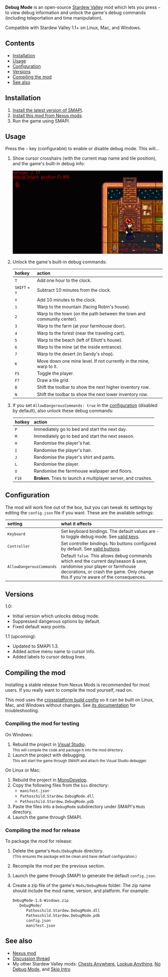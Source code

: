 **Debug Mode** is an open-source [Stardew Valley](http://stardewvalley.net/) mod which lets you
press `~` to view debug information and unlock the game's debug commands (including teleportation
and time manipulation).

Compatible with Stardew Valley 1.1+ on Linux, Mac, and Windows.

## Contents
* [Installation](#installation)
* [Usage](#usage)
* [Configuration](#configuration)
* [Versions](#versions)
* [Compiling the mod](#compiling-the-mod)
* [See also](#see-also)

## Installation
1. [Install the latest version of SMAPI](http://canimod.com/guides/using-mods#installing-smapi).
2. [Install this mod from Nexus mods](http://www.nexusmods.com/stardewvalley/mods/679/).
3. Run the game using SMAPI.

## Usage
Press the `~` key (configurable) to enable or disable debug mode. This will...

1. Show cursor crosshairs (with the current map name and tile position), and the game's built-in debug info:

   ![screenshot](screenshots/debug-mode.png)

2. Unlock the game's built-in debug commands:

   hotkey | action
   :----- | :-----
   `T`    | Add one hour to the clock.
   `SHIFT` + `Y` | Subtract 10 minutes from the clock.
   `Y`    | Add 10 minutes to the clock.
   `1`    | Warp to the mountain (facing Robin's house).
   `2`    | Warp to the town (on the path between the town and community center).
   `3`    | Warp to the farm (at your farmhouse door).
   `4`    | Warp to the forest (near the traveling cart).
   `5`    | Warp to the beach (left of Elliott's house).
   `6`    | Warp to the mine (at the inside entrance).
   `7`    | Warp to the desert (in Sandy's shop).
   `K`    | Move down one mine level. If not currently in the mine, warp to it.
   `F5`   | Toggle the player.
   `F7`   | Draw a tile grid.
   `B`    | Shift the toolbar to show the next higher inventory row.
   `N`    | Shift the toolbar to show the next lower inventory row.

3. If you set `AllowDangerousCommands: true` in the [configuration](#configuration) (disabled by
   default), also unlock these debug commands:

   hotkey | action
   :----- | :-----
   `P`    | Immediately go to bed and start the next day.
   `M`    | Immediately go to bed and start the next season.
   `H`    | Randomise the player's hat.
   `I`    | Randomise the player's hair.
   `J`    | Randomise the player's shirt and pants.
   `L`    | Randomise the player.
   `U`    | Randomise the farmhouse wallpaper and floors.
   `F10`  | **Broken.** Tries to launch a multiplayer server, and crashes.

## Configuration
The mod will work fine out of the box, but you can tweak its settings by editing the `config.json`
file if you want. These are the available settings:

setting           | what it affects
:---------------- | :------------------
`Keyboard`        | Set keyboard bindings. The default values are `~` to toggle debug mode. See [valid keys](https://msdn.microsoft.com/en-us/library/microsoft.xna.framework.input.keys.aspx).
`Controller`      | Set controller bindings. No buttons configured by default. See [valid buttons](https://msdn.microsoft.com/en-us/library/microsoft.xna.framework.input.buttons.aspx).
`AllowDangerousCommands` | Default `false`. This allows debug commands which end the current day/season & save, randomise your player or farmhouse decorations, or crash the game. Only change this if you're aware of the consequences.

## Versions
1.0:
* Initial version which unlocks debug mode.
* Suppressed dangerous options by default.
* Fixed default warp points.

1.1 (upcoming):
* Updated to SMAPI 1.3.
* Added active menu name to cursor info.
* Added labels to cursor debug lines.

## Compiling the mod
Installing a stable release from Nexus Mods is recommended for most users. If you really want to
compile the mod yourself, read on.

This mod uses the [crossplatform build config](https://github.com/Pathoschild/Stardew.ModBuildConfig#readme)
so it can be built on Linux, Mac, and Windows without changes. See [its documentation](https://github.com/Pathoschild/Stardew.ModBuildConfig#readme)
for troubleshooting.

### Compiling the mod for testing
On Windows:

1. Rebuild the project in [Visual Studio](https://www.visualstudio.com/vs/community/).  
   <small>This will compile the code and package it into the mod directory.</small>
2. Launch the project with debugging.  
   <small>This will start the game through SMAPI and attach the Visual Studio debugger.</small>

On Linux or Mac:

1. Rebuild the project in [MonoDevelop](http://www.monodevelop.com/).
2. Copy the following files from the `bin` directory:
   * `manifest.json`
   * `Pathoschild.Stardew.DebugMode.dll`
   * `Pathoschild.Stardew.DebugMode.pdb`
3. Paste the files into a `DebugMode` subdirectory under SMAPI's `Mods` directory.
4. Launch the game through SMAPI.

### Compiling the mod for release
To package the mod for release:

1. Delete the game's `Mods/DebugMode` directory.  
   <small>(This ensures the package will be clean and have default configuration.)</small>
2. Recompile the mod per the previous section.
3. Launch the game through SMAPI to generate the default `config.json`.
2. Create a zip file of the game's `Mods/DebugMode` folder. The zip name should include the
   mod name, version, and platform. For example:

   ```
   DebugMode-1.6-Windows.zip
      DebugMode/
         Pathoschild.Stardew.DebugMode.dll
         Pathoschild.Stardew.DebugMode.pdb
         config.json
         manifest.json
   ```

## See also
* [Nexus mod](http://www.nexusmods.com/stardewvalley/mods/679)
* [Discussion thread](http://www.nexusmods.com/stardewvalley/mods/679)
* My other Stardew Valley mods: [Chests Anywhere](https://github.com/Pathoschild/ChestsAnywhere), [Lookup Anything](https://github.com/Pathoschild/LookupAnything), [No Debug Mode](https://github.com/Pathoschild/Stardew.NoDebugMode), and [Skip Intro](https://github.com/Pathoschild/StardewValley.SkipIntro)
